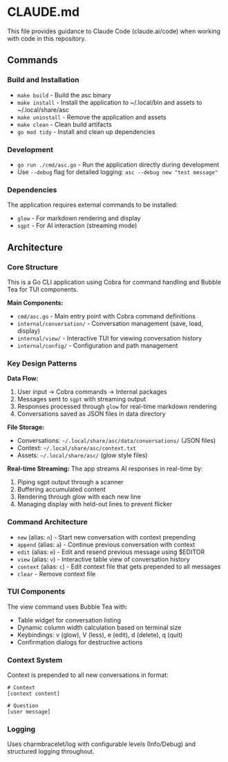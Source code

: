 # CLAUDE.md

This file provides guidance to Claude Code (claude.ai/code) when working with code in this repository.

## Commands

### Build and Installation
- `make build` - Build the asc binary
- `make install` - Install the application to ~/.local/bin and assets to ~/.local/share/asc
- `make uninstall` - Remove the application and assets
- `make clean` - Clean build artifacts
- `go mod tidy` - Install and clean up dependencies

### Development
- `go run ./cmd/asc.go` - Run the application directly during development
- Use `--debug` flag for detailed logging: `asc --debug new "test message"`

### Dependencies
The application requires external commands to be installed:
- `glow` - For markdown rendering and display
- `sgpt` - For AI interaction (streaming mode)

## Architecture

### Core Structure
This is a Go CLI application using Cobra for command handling and Bubble Tea for TUI components.

**Main Components:**
- `cmd/asc.go` - Main entry point with Cobra command definitions
- `internal/conversation/` - Conversation management (save, load, display)
- `internal/view/` - Interactive TUI for viewing conversation history  
- `internal/config/` - Configuration and path management

### Key Design Patterns

**Data Flow:**
1. User input → Cobra commands → Internal packages
2. Messages sent to `sgpt` with streaming output
3. Responses processed through `glow` for real-time markdown rendering
4. Conversations saved as JSON files in data directory

**File Storage:**
- Conversations: `~/.local/share/asc/data/conversations/` (JSON files)
- Context: `~/.local/share/asc/context.txt` 
- Assets: `~/.local/share/asc/` (glow style files)

**Real-time Streaming:**
The app streams AI responses in real-time by:
1. Piping sgpt output through a scanner
2. Buffering accumulated content 
3. Rendering through glow with each new line
4. Managing display with held-out lines to prevent flicker

### Command Architecture
- `new` (alias: `n`) - Start new conversation with context prepending
- `append` (alias: `a`) - Continue previous conversation with context
- `edit` (alias: `e`) - Edit and resend previous message using $EDITOR
- `view` (alias: `v`) - Interactive table view of conversation history
- `context` (alias: `c`) - Edit context file that gets prepended to all messages
- `clear` - Remove context file

### TUI Components
The view command uses Bubble Tea with:
- Table widget for conversation listing
- Dynamic column width calculation based on terminal size
- Keybindings: v (glow), V (less), e (edit), d (delete), q (quit)
- Confirmation dialogs for destructive actions

### Context System
Context is prepended to all new conversations in format:
```
# Context
[context content]

# Question  
[user message]
```

### Logging
Uses charmbracelet/log with configurable levels (Info/Debug) and structured logging throughout.
